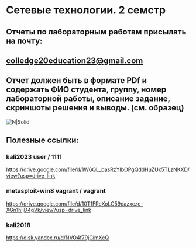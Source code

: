 # Сетевые технологии. 2 семстр
## Отчеты по лабораторным работам присылать на почту:
## colledge20education23@gmail.com
## Отчет должен быть в формате PDf и содержать ФИО студента, группу, номер лабораторной работы, описание задание, скриншоты решения и выводы. (см. образец)

![N|Solid](https://spec-komp.com/_nw/13/58940016.jpg)

## Полезные ссылки:
### kali2023 user / 1111
https://drive.google.com/file/d/1W6QL_pasRzYlbOPgQddHuZUx5TLzNKXD/view?usp=drive_link

### metasploit-win8 vagrant / vagrant 
https://drive.google.com/file/d/10T1FRcXoLC59dazxczc-XGn1hIjD4gVk/view?usp=drive_link

### kali2018
https://disk.yandex.ru/d/NVO4f79jGimXcQ